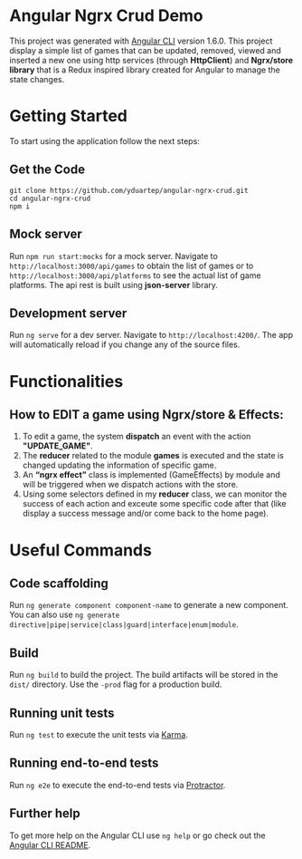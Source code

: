 # Angular Ngrx Crud Demo

This project was generated with [Angular CLI](https://github.com/angular/angular-cli) version 1.6.0. 
This project display a simple list of games that can be updated, removed, viewed and inserted a new one using http services (through **HttpClient**) and **Ngrx/store library** that is a Redux inspired library created for Angular to manage the state changes.

# Getting Started
To start using the application follow the next steps:

## Get the Code
```
git clone https://github.com/yduartep/angular-ngrx-crud.git
cd angular-ngrx-crud
npm i
```

## Mock server

Run `npm run start:mocks` for a mock server. Navigate to `http://localhost:3000/api/games` to obtain the list of games or to `http://localhost:3000/api/platforms` to see the actual list of game platforms. The api rest is built using **json-server** library.

## Development server

Run `ng serve` for a dev server. Navigate to `http://localhost:4200/`. The app will automatically reload if you change any of the source files.

# Functionalities

## How to EDIT a game using Ngrx/store & Effects:
1. To edit a game, the system **dispatch** an event with the action **"UPDATE_GAME"**.
2. The **reducer** related to the module **games** is executed and the state is changed updating the information of specific game.
3. An **“ngrx effect”** class is implemented (GameEffects) by module and will be triggered when we dispatch actions with the store.
4. Using some selectors defined in my **reducer** class, we can monitor the success of each action and exceute some specific code after that (like display a success message and/or come back to the home page).

# Useful Commands

## Code scaffolding

Run `ng generate component component-name` to generate a new component. You can also use `ng generate directive|pipe|service|class|guard|interface|enum|module`.

## Build

Run `ng build` to build the project. The build artifacts will be stored in the `dist/` directory. Use the `-prod` flag for a production build.

## Running unit tests

Run `ng test` to execute the unit tests via [Karma](https://karma-runner.github.io).

## Running end-to-end tests

Run `ng e2e` to execute the end-to-end tests via [Protractor](http://www.protractortest.org/).

## Further help

To get more help on the Angular CLI use `ng help` or go check out the [Angular CLI README](https://github.com/angular/angular-cli/blob/master/README.md).
